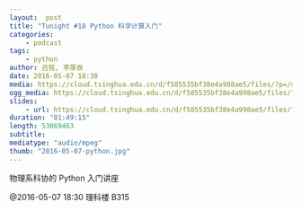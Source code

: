 ```yaml
---
layout:  post
title: "Tunight #18 Python 科学计算入门"
categories:
    - podcast
tags:
    - python
author: 吕铭, 李厚辰
date: 2016-05-07 18:30
media: https://cloud.tsinghua.edu.cn/d/f585535bf38e4a998ae5/files/?p=/m4a/2016-05-07-python.m4a&amp;dl=1
ogg_media: https://cloud.tsinghua.edu.cn/d/f585535bf38e4a998ae5/files/?p=/ogg/2016-05-07-python.ogg&amp;dl=1
slides: 
    - url: https://cloud.tsinghua.edu.cn/d/f585535bf38e4a998ae5/files/?p=/attachment/2016-05-07-python.pdf&amp;dl=1
duration: "01:49:15"
length: 53069463
subtitle: 
mediatype: "audio/mpeg"
thumb: "2016-05-07-python.jpg"
---
```


物理系科协的 Python 入门讲座

@2016-05-07 18:30 理科楼 B315
